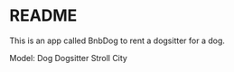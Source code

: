 # README

This is an app called BnbDog to rent a dogsitter for a dog.

Model: Dog Dogsitter Stroll City

